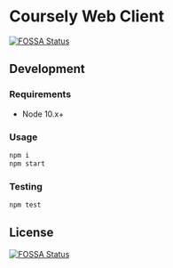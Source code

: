 # Coursely Web Client
[![FOSSA Status](https://app.fossa.io/api/projects/git%2Bgithub.com%2Fcoursely%2Fcoursely-web.svg?type=shield)](https://app.fossa.io/projects/git%2Bgithub.com%2Fcoursely%2Fcoursely-web?ref=badge_shield)


## Development

### Requirements

- Node 10.x+

### Usage

```bash
npm i
npm start
```

### Testing

```bash
npm test
```


## License
[![FOSSA Status](https://app.fossa.io/api/projects/git%2Bgithub.com%2Fcoursely%2Fcoursely-web.svg?type=large)](https://app.fossa.io/projects/git%2Bgithub.com%2Fcoursely%2Fcoursely-web?ref=badge_large)